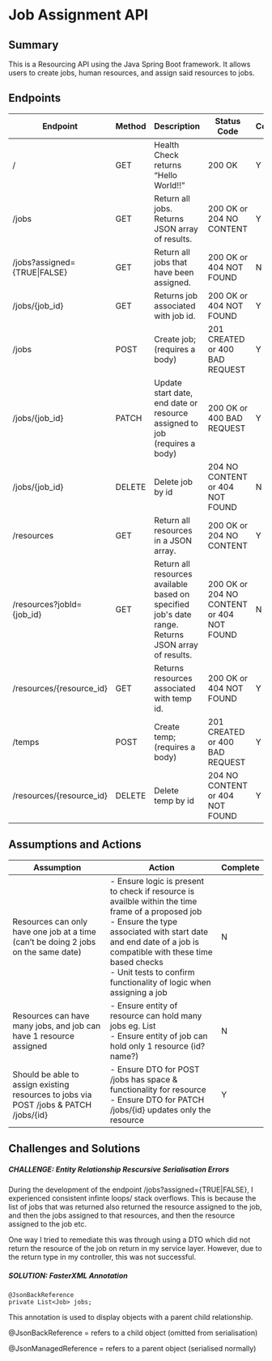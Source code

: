 # Job Assignment API

## Summary
This is a Resourcing API using the Java Spring Boot framework. It allows users to create jobs, human resources, and assign said resources to jobs.

## Endpoints
| Endpoint | Method | Description                   | Status Code | Complete |
| -------- | ------ | ----------------------------- | ----------- | -------- |
| /        | GET    | Health Check returns “Hello World!!” | 200 OK | Y |
| /jobs    | GET    | Return all jobs. Returns JSON array of results. | 200 OK or 204 NO CONTENT | Y |
| /jobs?assigned={TRUE\|FALSE} | GET | Return all jobs that have been assigned. | 200 OK or 404 NOT FOUND | N |
| /jobs/{job_id} | GET    | Returns job associated with job id.  | 200 OK or 404 NOT FOUND | Y |
| /jobs    | POST   | Create job; (requires a body)        | 201 CREATED or 400 BAD REQUEST | Y |
| /jobs/{job_id}  | PATCH | Update start date, end date or resource assigned to job (requires a body) | 200 OK or 400 BAD REQUEST | Y |
| /jobs/{job_id} | DELETE | Delete job by id         | 204 NO CONTENT or 404 NOT FOUND | N |
| /resources   | GET    | Return all resources in a JSON array. | 200 OK or 204 NO CONTENT | Y |
| /resources?jobId={job_id} | GET    | Return all resources available based on specified job's date range. Returns JSON array of results. | 200 OK or 204 NO CONTENT or 404 NOT FOUND | N |
| /resources/{resource_id} | GET    | Returns resources associated with temp id. | 200 OK or 404 NOT FOUND | Y |
| /temps  | POST    | Create temp; (requires a body) | 201 CREATED or 400 BAD REQUEST | Y |
| /resources/{resource_id}  | DELETE    | Delete temp by id  | 204 NO CONTENT or 404 NOT FOUND | Y |

## Assumptions and Actions

| Assumption | Action | Complete |
| ---------- | ------ | -------- |
| Resources can only have one job at a time (can’t be doing 2 jobs on the same date) | - Ensure logic is present to check if resource is availble within the time frame of a proposed job <br> - Ensure the type associated with start date and end date of a job is compatible with these time based checks <br> - Unit tests to confirm functionality of logic when assigning a job | N |
| Resources can have many jobs, and job can have 1 resource assigned | - Ensure entity of resource can hold many jobs eg. List<Jobs> <br> - Ensure entity of job can hold only 1 resource (id? name?) | N |
| Should be able to assign existing resources to jobs via POST /jobs & PATCH /jobs/{id} | - Ensure DTO for POST /jobs has space & functionality for resource <br> - Ensure DTO for PATCH /jobs/{id} updates only the resource | Y |

## Challenges and Solutions

##### CHALLENGE: Entity Relationship Rescursive Serialisation Errors
During the development of the endpoint /jobs?assigned={TRUE\|FALSE}, I experienced consistent infinte loops/ stack overflows. This is because the list of jobs that was returned also returned the resource assigned to the job, and then the jobs assigned to that resources, and then the resource assigned to the job etc.

One way I tried to remediate this was through using a DTO which did not return the resource of the job on return in my service layer. However, due to the return type in my controller, this was not successful.

##### SOLUTION: FasterXML Annotation
```
@JsonBackReference
private List<Job> jobs;
```
This annotation is used to display objects with a parent child relationship.

@JsonBackReference = refers to a child object (omitted from serialisation)

@JsonManagedReference = refers to a parent object (serialised normally)


